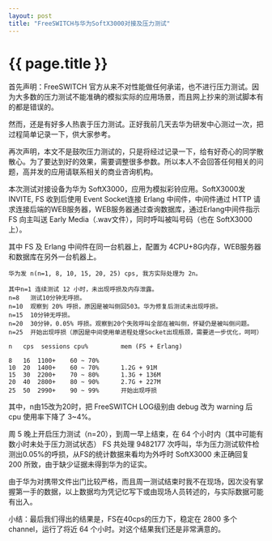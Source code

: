 ```yaml
---
layout: post
title: "FreeSWITCH与华为SoftX3000对接及压力测试"
---
```


# {{ page.title }}

首先声明：FreeSWITCH 官方从来不对性能做任何承诺，也不进行压力测试。因为大多数的压力测试不能准确的模拟实际的应用场景，而且网上抄来的测试脚本有的都是错误的。

然而，还是有好多人热衷于压力测试。正好我前几天去华为研发中心测过一次，把过程简单记录一下，供大家参考。

再次声明，本文不是鼓吹压力测试的，只是将经过记录一下，给有好奇心的同学散散心。为了要达到好的效果，需要调整很多参数。所以本人不会回答任何相关的问题，高并发的应用请联系相关的商业咨询机构。


本次测试对接设备为华为 SoftX3000，应用为模拟彩铃应用。SoftX3000发 INVITE, FS 收到后使用 Event Socket连接 Erlang 中间件，中间件通过 HTTP 请求连接后端的WEB服务器，WEB服务器通过查询数据库，通过Erlang中间件指示 FS 向主叫送 Early Media（.wav文件），同时呼叫被叫号码（也在 SoftX3000上）。

其中 FS 及 Erlang 中间件在同一台机器上，配置为 4CPU+8G内存，WEB服务器和数据库在另外一台机器上。

    华为发 n(n=1, 8, 10, 15, 20, 25) cps, 我方实际处理为 2n。

    其中n=1 连续测试 12 小时，未出现呼损及内存泄露。
    n=8   测试10分钟无呼损。
    n=10  观察到 20% 呼损，原因是被叫侧回503。华为修复后测试未出现呼损。
    n=15  10分钟无呼损。
    n=20  30分钟，0.05% 呼损。观察到20个失败呼叫全部在被叫侧，怀疑仍是被叫侧问题。
    n=25  开始出现呼损（原因是中间使用单进程处理Socket出现瓶颈，需要进一步优化，呵呵）

    n   cps  sessions cpu%         mem (FS + Erlang)

    8   16  1100+    60 ~ 70%      
    10  20  1400+    60 ~ 70%      1.2G + 91M 
    15  30  2200+    70 ~ 80%      1.3G + 136M
    20  40  2800+    80 ~ 90%      2.7G + 227M
    25  50  2990+    90 ~ 99%      开始出现呼损

其中，n由15改为20时，把 FreeSWITCH LOG级别由 debug 改为 warning 后 cpu 使用率下降了 3~4%。

周 5 晚上开启压力测试（n=20），到周一早上结束，在 64 个小时内（其中可能有数小时未处于压力测试状态） FS 共处理 9482177 次呼叫，华为压力测试软件检测出0.05%的呼损，从FS的统计数据来看均为外呼时 SoftX3000 未正确回复 200 所致，由于缺少证据未得到华为的证实。

由于华为对携带文件出门比较严格，而且周一测试结束时我不在现场，因次没有掌握第一手的数据，以上数据均为凭记忆写下或由现场人员转述的，与实际数据可能有出入。

小结：最后我们得出的结果是，FS在40cps的压力下，稳定在 2800 多个 channel，运行了将近 64 个小时。对这个结果我们还是非常满意的。

